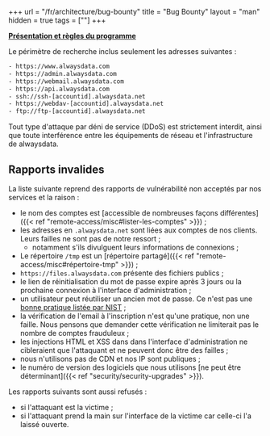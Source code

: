 +++
url = "/fr/architecture/bug-bounty"
title = "Bug Bounty"
layout = "man"
hidden = true
tags = [""]
+++

**[Présentation et règles du programme](https://www.alwaysdata.com/fr/bug-bounty/)**

Le périmètre de recherche inclus seulement les adresses suivantes :

```txt
- https://www.alwaysdata.com
- https://admin.alwaysdata.com
- https://webmail.alwaysdata.com
- https://api.alwaysdata.com
- ssh://ssh-[accountid].alwaysdata.net
- https://webdav-[accountid].alwaysdata.net
- ftp://ftp-[accountid].alwaysdata.net
```

Tout type d'attaque par déni de service (DDoS) est strictement interdit, ainsi que toute interférence entre les équipements de réseau et l'infrastructure de alwaysdata.

## Rapports invalides

La liste suivante reprend des rapports de vulnérabilité non acceptés par nos services et la raison :

* le nom des comptes est [accessible de nombreuses façons différentes]({{< ref "remote-access/misc#lister-les-comptes" >}}) ;
* les adresses en `.alwaysdata.net` sont liées aux comptes de nos clients. Leurs failles ne sont pas de notre ressort ;
	* notamment s'ils divulguent leurs informations de connexions ;
* Le répertoire `/tmp` est un [répertoire partagé]({{< ref "remote-access/misc#répertoire-tmp" >}}) ;
* `https://files.alwaysdata.com` présente des fichiers publics ;
* le lien de réinitialisation du mot de passe expire après 3 jours ou la prochaine connexion à l'interface d'administration ; 
* un utilisateur peut réutiliser un ancien mot de passe. Ce n'est pas une [bonne pratique listée par NIST](https://pages.nist.gov/800-63-3/sp800-63-3.html) ;
* la vérification de l'email à l'inscription n'est qu'une pratique, non une faille. Nous pensons que demander cette vérification ne limiterait pas le nombre de comptes frauduleux ;
* les injections HTML et XSS dans dans l'interface d'administration ne cibleraient que l'attaquant et ne peuvent donc être des failles ;
* nous n'utilisons pas de CDN et nos IP sont publiques ;
* le numéro de version des logiciels que nous utilisons [ne peut être déterminant]({{< ref "security/security-upgrades" >}}).


Les rapports suivants sont aussi refusés :

- si l'attaquant est la victime ;
- si l'attaquant prend la main sur l'interface de la victime car celle-ci l'a laissé ouverte.
